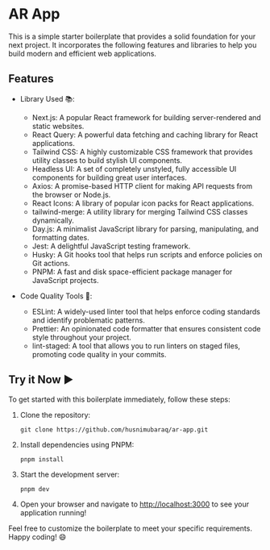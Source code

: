 # AR App

This is a simple starter boilerplate that provides a solid foundation for your next project. It incorporates the following features and libraries to help you build modern and efficient web applications.

## Features

- Library Used 📚:

  - Next.js: A popular React framework for building server-rendered and static websites.
  - React Query: A powerful data fetching and caching library for React applications.
  - Tailwind CSS: A highly customizable CSS framework that provides utility classes to build stylish UI components.
  - Headless UI: A set of completely unstyled, fully accessible UI components for building great user interfaces.
  - Axios: A promise-based HTTP client for making API requests from the browser or Node.js.
  - React Icons: A library of popular icon packs for React applications.
  - tailwind-merge: A utility library for merging Tailwind CSS classes dynamically.
  - Day.js: A minimalist JavaScript library for parsing, manipulating, and formatting dates.
  - Jest: A delightful JavaScript testing framework.
  - Husky: A Git hooks tool that helps run scripts and enforce policies on Git actions.
  - PNPM: A fast and disk space-efficient package manager for JavaScript projects.

- Code Quality Tools 🧰:

  - ESLint: A widely-used linter tool that helps enforce coding standards and identify problematic patterns.
  - Prettier: An opinionated code formatter that ensures consistent code style throughout your project.
  - lint-staged: A tool that allows you to run linters on staged files, promoting code quality in your commits.


## Try it Now ▶️

To get started with this boilerplate immediately, follow these steps:

1.  Clone the repository:

    ```
    git clone https://github.com/husnimubaraq/ar-app.git
    ```

2.  Install dependencies using PNPM:

    ```
    pnpm install
    ```

3.  Start the development server:

    ```
    pnpm dev
    ```

4.  Open your browser and navigate to [http://localhost:3000](http://localhost:3000/) to see your application running!

Feel free to customize the boilerplate to meet your specific requirements. Happy coding! 😄

